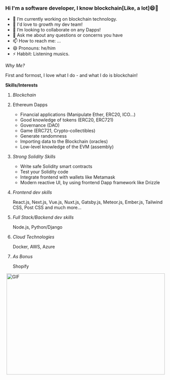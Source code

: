 ### Hi I'm a software developer, I know blockchain[Like, a lot]😄👋
- 🔭 I’m currently working on blockchain technology.
- 🌱 I'd love to growth my dev team!
- 👯 I’m looking to collaborate on any Dapps! 
- 💬 Ask me about any questions or concerns you have
- 📫 How to reach me: ...
- 😄 Pronouns: he/him
- ⚡ Habbit: Listening musics.

**Why Me*?*

First and formost, I love what I do - and what I do is blockchain!

**Skills/Interests**

   1. *Blockchain*  
   2.  Ethereum Dapps

       - Financial applications (Manipulate Ether, ERC20, ICO...)
       - Good knowledge of tokens (ERC20, ERC721)
       - Governance (DAO)
       - Game (ERC721, Crypto-collectibles)
       - Generate randomness
       - Importing data to the Blockchain (oracles)
       - Low-level knowledge of the EVM (assembly)
      
   3. *Strong Solidity Skills*
      - Write safe Solidity smart contracts
      - Test your Solidity code
      - Integrate frontend with wallets like Metamask
      - Modern reactive UI, by using frontend Dapp framework like Drizzle
      
   4. *Frontend dev skills* 
   
      React.js, Next.js, Vue.js,  Nuxt.js, Gatsby.js, Meteor.js, Ember.js, Tailwind CSS, Post CSS and much more...
   5. *Full Stack/Backend dev skills*
   
      Node.js, Python/Django
   6. *Cloud Technologies*
   
       Docker, AWS, Azure
   7. *As Bonus*
   
      Shopify

  <img align="right" alt="GIF" src="https://epicprogrammerassets.netlify.app/Assets/code.gif?raw=true" width="500" height="320" />

<!--
**jupiter229/jupiter229** is a ✨ _special_ ✨ repository because its `README.md` (this file) appears on your GitHub profile.

Here are some ideas to get you started:

- 🔭 I’m currently working on ...
- 🌱 I’m currently learning ...
- 👯 I’m looking to collaborate on ...
- 🤔 I’m looking for help with ...
- 💬 Ask me about ...
- 📫 How to reach me: ...
- 😄 Pronouns: ...
- ⚡ Fun fact: ...
-->

